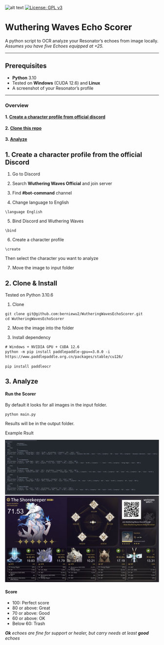 ![alt text](https://img.shields.io/badge/python-3.10-blue)
[![License: GPL v3](https://img.shields.io/badge/License-GPLv3-blue.svg)](https://www.gnu.org/licenses/gpl-3.0)
# Wuthering Waves Echo Scorer

A python script to OCR analyze your Resonator’s echoes from image locally.\
_Assumes you have five Echoes equipped at +25._

---

## Prerequisites

- **Python** 3.10
- Tested on **Windows** (CUDA 12.6) and **Linux**  
- A screenshot of your Resonator’s profile

---

### Overview

#### 1. [Create a character profile from official discord](#1-create-a-character-profile-from-official-discord)

#### 2. [Clone this repo](#2-clone-this-repo)

#### 3. [Analyze](#3-analyze)

## 1. Create a character profile from the official Discord

1. Go to Discord

2. Search **Wuthering Waves Official** and join server

3. Find **#bot-command** channel

4. Change language to English

```
\language English
```

5. Bind Discord and Wuthering Waves
```
\bind
```
6. Create a character profile
```
\create
```
Then select the character you want to analyze

7. Move the image to input folder

## 2. Clone & Install

Tested on Python 3.10.6

1. Clone
```
git clone git@github.com:berniewu2/WutheringWavesEchoScorer.git
cd WutheringWavesEchoScorer
```
2. Move the image into the folder

3. Install dependency

```
# Windows + NVIDIA GPU + CUDA 12.6
python -m pip install paddlepaddle-gpu==3.0.0 -i https://www.paddlepaddle.org.cn/packages/stable/cu126/

pip install paddleocr
```

## 3. Analyze

#### Run the Scorer
By default it looks for all images in the input folder.
```
python main.py
```
Results will be in the output folder.

Example Rsult

![alt text](img/example_result.png)
![alt text](img/example_img.png)


#### Score

- 100: Perfect score
- 80 or above: Great
- 70 or above: Good
- 60 or above: OK
- Below 60: Trash

***Ok** echoes are fine for support or healer, but carry needs at least **good** echoes*
